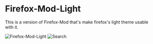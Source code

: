 # Firefox-Mod-Light

This is a version of Firefox-Mod that's make firefox's light theme usable with it.

![Firefox-Mod-Light](https://coffee-bar.s-ul.eu/UKKtJi8S)
![Search](https://coffee-bar.s-ul.eu/qD9p5JUI)

